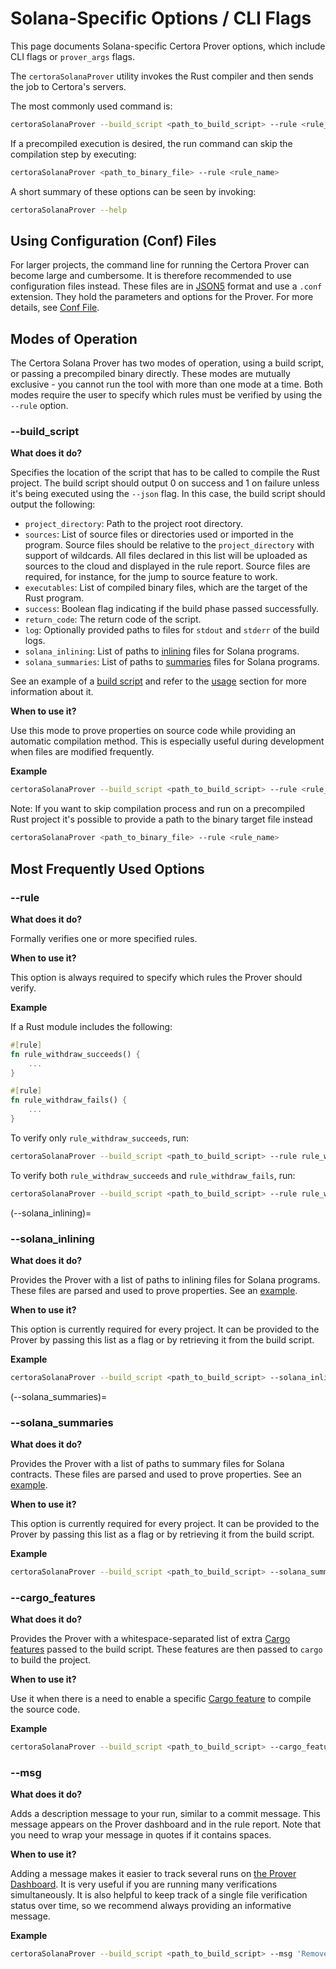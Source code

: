 # Solana-Specific Options / CLI Flags

This page documents Solana-specific Certora Prover options, which include CLI flags or ``prover_args`` flags.

The ``certoraSolanaProver`` utility invokes the Rust compiler and then sends the job to Certora's servers.

The most commonly used command is:

```bash
certoraSolanaProver --build_script <path_to_build_script> --rule <rule_name>
```

If a precompiled execution is desired, the run command can skip the compilation step by executing:

```bash
certoraSolanaProver <path_to_binary_file> --rule <rule_name>
```

A short summary of these options can be seen by invoking:
```bash
certoraSolanaProver --help
```

## Using Configuration (Conf) Files

For larger projects, the command line for running the Certora Prover can become large and cumbersome. It is therefore recommended to use configuration files instead.
These files are in [JSON5](https://json5.org/) format and use a ``.conf`` extension. They hold the parameters and options for the Prover.
For more details, see [Conf File](https://docs.certora.com/en/latest/docs/prover/cli/conf-file-api.html#conf-files).

## Modes of Operation

The Certora Solana Prover has two modes of operation, using a build script, or passing a precompiled binary directly.
These modes are mutually exclusive - you cannot run the tool with more than one mode at a time.
Both modes require the user to specify which rules must be verified by using the ``--rule`` option.

### --build_script

**What does it do?**

Specifies the location of the script that has to be called to compile the Rust project.
The build script should output 0 on success and 1 on failure unless it's being executed using the ``--json`` flag.
In this case, the build script should output the following:

- ``project_directory``: Path to the project root directory.
- ``sources``: List of source files or directories used or imported in the program. Source files should be relative to the ``project_directory`` with support of wildcards. All files declared in this list will be uploaded as sources to the cloud and displayed in the rule report. Source files are required, for instance, for the jump to source feature to work.
- ``executables``: List of compiled binary files, which are the target of the Rust program.
- ``success``: Boolean flag indicating if the build phase passed successfully.
- ``return_code``: The return code of the script.
- ``log``: Optionally provided paths to files for `stdout` and `stderr` of the build logs.
- ``solana_inlining``: List of paths to [inlining](#--solana_inlining) files for Solana programs.
- ``solana_summaries``: List of paths to [summaries](#--solana_summaries) files for Solana programs.

See an example of a [build script](https://github.com/Certora/SolanaExamples/blob/main/cvlr_by_example/first_example/certora_build.py) and refer to the
[usage](./usage.md) section for more information about it.

**When to use it?**

Use this mode to prove properties on source code while providing an automatic compilation method. This is especially useful during development when files are modified frequently.

**Example**

```bash
certoraSolanaProver --build_script <path_to_build_script> --rule <rule_name>
```

Note: If you want to skip compilation process and run on a precompiled Rust project it's possible to provide a path to the binary target file instead

```bash
certoraSolanaProver <path_to_binary_file> --rule <rule_name>
```

## Most Frequently Used Options

### --rule

**What does it do?**

Formally verifies one or more specified rules.

**When to use it?**

This option is always required to specify which rules the Prover should verify.

**Example**

If a Rust module includes the following:
```rust
#[rule]
fn rule_withdraw_succeeds() {
    ...
}

#[rule]
fn rule_withdraw_fails() {
    ...
}
```

To verify only `rule_withdraw_succeeds`, run:
```bash
certoraSolanaProver --build_script <path_to_build_script> --rule rule_withdraw_succeeds
```

To verify both `rule_withdraw_succeeds` and `rule_withdraw_fails`, run:
```bash
certoraSolanaProver --build_script <path_to_build_script> --rule rule_withdraw_succeeds rule_withdraw_fails
```

(--solana_inlining)=
### --solana_inlining

**What does it do?**

Provides the Prover with a list of paths to inlining files for Solana programs.
These files are parsed and used to prove properties.
See an [example](https://github.com/Certora/SolanaExamples/blob/main/cvlr_by_example/first_example/certora/inlining.txt).

**When to use it?**

This option is currently required for every project.
It can be provided to the Prover by passing this list as a flag or by retrieving it from the build script.

**Example**

```bash
certoraSolanaProver --build_script <path_to_build_script> --solana_inlining <path_to_inlining_file>  --rule <rule_name>
```

(--solana_summaries)=
### --solana_summaries

**What does it do?**

Provides the Prover with a list of paths to summary files for Solana contracts.
These files are parsed and used to prove properties.
See an [example](https://github.com/Certora/SolanaExamples/blob/main/cvlr_by_example/first_example/certora/summaries.txt).

**When to use it?**

This option is currently required for every project.
It can be provided to the Prover by passing this list as a flag or by retrieving it from the build script.

**Example**

```bash
certoraSolanaProver --build_script <path_to_build_script> --solana_summaries <path_to_summaries_file> --rule <rule_name>
```

### --cargo_features

**What does it do?**

Provides the Prover with a whitespace-separated list of extra [Cargo features](https://doc.rust-lang.org/cargo/reference/features.html) passed to the build script.
These features are then passed to ``cargo`` to build the project.

**When to use it?**

Use it when there is a need to enable a specific [Cargo feature](https://doc.rust-lang.org/cargo/reference/features.html) to compile the source code.

**Example**

```bash
certoraSolanaProver --build_script <path_to_build_script> --cargo_features <feature_1> <feature_2> --rule <rule_name>
```

### --msg

**What does it do?**

Adds a description message to your run, similar to a commit message. This message appears on the Prover dashboard and in the rule report.
Note that you need to wrap your message in quotes if it contains spaces.

**When to use it?**

Adding a message makes it easier to track several runs on [the Prover Dashboard](https://prover.certora.com/). It is very useful if you are running many verifications simultaneously.
It is also helpful to keep track of a single file verification status over time, so we recommend always providing an informative message.

**Example**

```bash
certoraSolanaProver --build_script <path_to_build_script> --msg 'Removed an assertion' --rule <rule_name>
```

